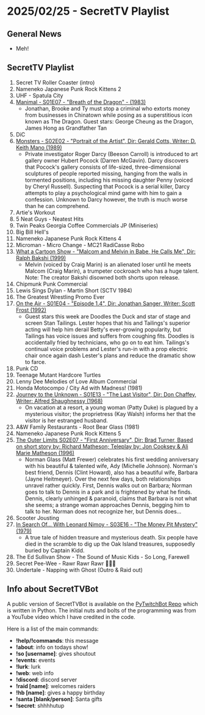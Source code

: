 # 2025/02/25 - SecretTV Playlist

## General News

- Meh!

## SecretTV Playlist

1. Secret TV Roller Coaster (intro)
2. Nameneko Japanese Punk Rock Kittens 2
3. UHF - Spatula City
5. [Manimal - S01E07 - "Breath of the Dragon" - (1983)](https://en.wikipedia.org/wiki/Manimal#Episodes)
   - Jonathan, Brooke and Ty must stop a criminal who extorts money from businesses in Chinatown while posing as a superstitious icon known as The Dragon.  Guest stars: George Cheung as the Dragon, James Hong as Grandfather Tan
6. DiC
7. [Monsters - S02E02 - "Portrait of the Artist", Dir: Gerald Cotts, Writer: D. Keith Mano (1989)](https://en.wikipedia.org/wiki/List_of_Monsters_episodes#Season_2_(1989%E2%80%9390))
   - Private investigator Roger Darcy (Beeson Carroll) is introduced to art gallery owner Hubert Pocock (Darren McGavin). Darcy discovers that Pocock's gallery consists of life-sized, three-dimensional sculptures of people reported missing, hanging from the walls in tormented positions, including his missing daughter Penny (voiced by Cheryl Russell). Suspecting that Pocock is a serial killer, Darcy attempts to play a psychological mind game with him to gain a confession. Unknown to Darcy however, the truth is much worse than he can comprehend.
8. Artie's Workout
9. 5 Neat Guys - Neatest Hits
10. Twin Peaks Georgia Coffee Commercials JP (Miniseries)
10. Big Bill Hell's
11. Nameneko Japanese Punk Rock Kittens 4
12. Microman - Micro Change - MC21 RadiCasse Robo
14. [What a Cartoon Show - "Malcom and Melvin in Babe, He Calls Me", Dir: Ralph Bakshi (1999)](https://en.wikipedia.org/wiki/What_a_Cartoon!)
    - Melvin (voiced by Craig Marin) is an alienated loser until he meets Malcom (Craig Marin), a trumpeter cockroach who has a huge talent.  Note: The creator Bakshi disowned both shorts upon release.
15. Chipmunk Punk Commercial
16. Lewis Sings Dylan - Martin Short (SCTV 1984)
17. The Greatest Wrestling Promo Ever
18. [On the Air - S01E04 - "Episode 1.4", Dir: Jonathan Sanger, Writer: Scott Frost (1992)](https://en.wikipedia.org/wiki/On_the_Air_(TV_series)#Episodes)
    - Guest stars this week are Doodles the Duck and star of stage and screen Stan Tailings. Lester hopes that his and Tailings's superior acting will help him derail Betty's ever-growing popularity, but Tailings has voice issues and suffers from coughing fits. Doodles is accidentally fried by technicians, who go on to eat him. Tailings's continual voice problems and Lester's run-in with a prop electric chair once again dash Lester's plans and reduce the dramatic show to farce.
19. Punk CD
20. Teenage Mutant Hardcore Turtles
21. Lenny Dee Melodies of Love Album Commercial
22. Honda Motocompo / City Ad with Madness! (1981)
23. [Journey to the Unknown - S01E13 - "The Last Visitor", Dir: Don Chaffey, Writer: Alfred Shaughnessy (1968)](https://en.wikipedia.org/wiki/Journey_to_the_Unknown#Episodes)
    - On vacation at a resort, a young woman (Patty Duke) is plagued by a mysterious visitor; the proprietress (Kay Walsh) informs her that the visitor is her estranged husband.
24. A&W Family Restaurants - Root Bear Glass (1981)
25. Nameneko Japanese Punk Rock Kittens 5
26. [The Outer Limits S02E07 - "First Anniversary", Dir: Brad Turner, Based on short story by: Richard Matheson; Teleplay by: Jon Cooksey & Ali Marie Matheson  (1996)](https://en.wikipedia.org/wiki/List_of_The_Outer_Limits_(1995_TV_series)_episodes#Season_2_(1996))
    - Norman Glass (Matt Frewer) celebrates his first wedding anniversary with his beautiful & talented wife, Ady (Michelle Johnson). Norman's best friend, Dennis (Clint Howard), also has a beautiful wife, Barbara (Jayne Heitmeyer). Over the next few days, both relationships unravel rather quickly. First, Dennis walks out on Barbara; Norman goes to talk to Dennis in a park and is frightened by what he finds. Dennis, clearly unhinged & paranoid, claims that Barbara is not what she seems; a strange woman approaches Dennis, begging him to talk to her. Norman does not recognize her, but Dennis does...
27. Scooter Jousting
28. [In Search Of... With Leonard Nimoy - S03E16 - "The Money Pit Mystery" (1979)](https://en.wikipedia.org/wiki/In_Search_of..._(TV_series)#Season_3_(1978%E2%80%931979))
    - A true tale of hidden treasure and mysterious death. Six people have died in the scramble to dig up the Oak Island treasures, supposedly buried by Captain Kidd.
29. The Ed Sullivan Show - The Sound of Music Kids - So Long, Farewell
30. Secret Pee-Wee - Rawr Rawr Rawr 🐊🐊🐊
31. Undertale - Napping with Ghost (Outro & Raid out)



## Info about SecretTVBot

A public version of SecretTVBot is available on the [PyTwitchBot Repo](https://github.com/awbored/PyTwitchBot) which is written in Python.  The initial nuts and bolts of the programming was from a YouTube video which I have credited in the code.

Here is a list of the main commands:
- **!help/!commands**: this message
- **!about**: info on todays show!
- **!so [username]**: gives shoutout
- **!events**: events
- **!lurk**: lurk
- **!web**: web info
- **!discord**: discord server
- **!raid [name]**: welcomes raiders
- **!hb [name]**: gives a happy birthday
- **!santa [blank/person]**: Santa gifts
- **!secret**: shhhhutup
